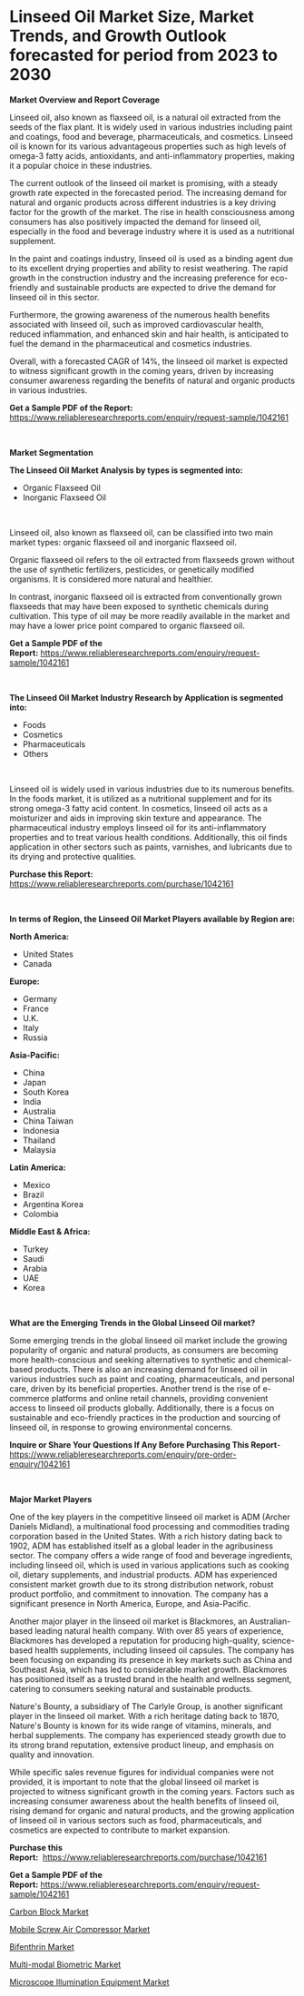 <p><h1>Linseed Oil Market Size, Market Trends, and Growth Outlook forecasted for period from 2023 to 2030</h1></p><p><strong>Market Overview and Report Coverage</strong></p>
<p><p>Linseed oil, also known as flaxseed oil, is a natural oil extracted from the seeds of the flax plant. It is widely used in various industries including paint and coatings, food and beverage, pharmaceuticals, and cosmetics. Linseed oil is known for its various advantageous properties such as high levels of omega-3 fatty acids, antioxidants, and anti-inflammatory properties, making it a popular choice in these industries.</p><p>The current outlook of the linseed oil market is promising, with a steady growth rate expected in the forecasted period. The increasing demand for natural and organic products across different industries is a key driving factor for the growth of the market. The rise in health consciousness among consumers has also positively impacted the demand for linseed oil, especially in the food and beverage industry where it is used as a nutritional supplement.</p><p>In the paint and coatings industry, linseed oil is used as a binding agent due to its excellent drying properties and ability to resist weathering. The rapid growth in the construction industry and the increasing preference for eco-friendly and sustainable products are expected to drive the demand for linseed oil in this sector.</p><p>Furthermore, the growing awareness of the numerous health benefits associated with linseed oil, such as improved cardiovascular health, reduced inflammation, and enhanced skin and hair health, is anticipated to fuel the demand in the pharmaceutical and cosmetics industries.</p><p>Overall, with a forecasted CAGR of 14%, the linseed oil market is expected to witness significant growth in the coming years, driven by increasing consumer awareness regarding the benefits of natural and organic products in various industries.</p></p>
<p><strong>Get a Sample PDF of the Report:</strong> <a href="https://www.reliableresearchreports.com/enquiry/request-sample/1042161">https://www.reliableresearchreports.com/enquiry/request-sample/1042161</a></p>
<p>&nbsp;</p>
<p><strong>Market Segmentation</strong></p>
<p><strong>The Linseed Oil Market Analysis by types is segmented into:</strong></p>
<p><ul><li>Organic Flaxseed Oil</li><li>Inorganic Flaxseed Oil</li></ul></p>
<p>&nbsp;</p>
<p><p>Linseed oil, also known as flaxseed oil, can be classified into two main market types: organic flaxseed oil and inorganic flaxseed oil. </p><p>Organic flaxseed oil refers to the oil extracted from flaxseeds grown without the use of synthetic fertilizers, pesticides, or genetically modified organisms. It is considered more natural and healthier.</p><p>In contrast, inorganic flaxseed oil is extracted from conventionally grown flaxseeds that may have been exposed to synthetic chemicals during cultivation. This type of oil may be more readily available in the market and may have a lower price point compared to organic flaxseed oil.</p></p>
<p><strong>Get a Sample PDF of the Report:</strong>&nbsp;<a href="https://www.reliableresearchreports.com/enquiry/request-sample/1042161">https://www.reliableresearchreports.com/enquiry/request-sample/1042161</a></p>
<p>&nbsp;</p>
<p><strong>The Linseed Oil Market Industry Research by Application is segmented into:</strong></p>
<p><ul><li>Foods</li><li>Cosmetics</li><li>Pharmaceuticals</li><li>Others</li></ul></p>
<p>&nbsp;</p>
<p><p>Linseed oil is widely used in various industries due to its numerous benefits. In the foods market, it is utilized as a nutritional supplement and for its strong omega-3 fatty acid content. In cosmetics, linseed oil acts as a moisturizer and aids in improving skin texture and appearance. The pharmaceutical industry employs linseed oil for its anti-inflammatory properties and to treat various health conditions. Additionally, this oil finds application in other sectors such as paints, varnishes, and lubricants due to its drying and protective qualities.</p></p>
<p><strong>Purchase this Report:</strong>&nbsp; <a href="https://www.reliableresearchreports.com/purchase/1042161">https://www.reliableresearchreports.com/purchase/1042161</a></p>
<p>&nbsp;</p>
<p><strong>In terms of Region, the Linseed Oil Market Players available by Region are:</strong></p>
<p>
    <p> <strong> North America: </strong>
        <ul>
            <li>United States</li>
            <li>Canada</li>
        </ul>
        </p> 
    <p> <strong> Europe: </strong>
        <ul>
            <li>Germany</li>
            <li>France</li>
            <li>U.K.</li>
            <li>Italy</li>
            <li>Russia</li>
        </ul>
        </p> 
    <p> <strong> Asia-Pacific: </strong>
        <ul>
            <li>China</li>
            <li>Japan</li>
            <li>South Korea</li>
            <li>India</li>
            <li>Australia</li>
            <li>China Taiwan</li>
            <li>Indonesia</li>
            <li>Thailand</li>
            <li>Malaysia</li>
        </ul>
        </p> 
    <p> <strong> Latin America: </strong>
        <ul>
            <li>Mexico</li>
            <li>Brazil</li>
            <li>Argentina Korea</li>
            <li>Colombia</li>
        </ul>
        </p> 
    <p> <strong> Middle East & Africa: </strong>
        <ul>
            <li>Turkey</li>
            <li>Saudi</li>
            <li>Arabia</li>
            <li>UAE</li>
            <li>Korea</li>
        </ul>
    </p>
    </p>
<p>&nbsp;</p>
<p><strong>What are the Emerging Trends in the Global Linseed Oil market?</strong></p>
<p><p>Some emerging trends in the global linseed oil market include the growing popularity of organic and natural products, as consumers are becoming more health-conscious and seeking alternatives to synthetic and chemical-based products. There is also an increasing demand for linseed oil in various industries such as paint and coating, pharmaceuticals, and personal care, driven by its beneficial properties. Another trend is the rise of e-commerce platforms and online retail channels, providing convenient access to linseed oil products globally. Additionally, there is a focus on sustainable and eco-friendly practices in the production and sourcing of linseed oil, in response to growing environmental concerns.</p></p>
<p><strong>Inquire or Share Your Questions If Any Before Purchasing This Report</strong>- <a href="https://www.reliableresearchreports.com/enquiry/pre-order-enquiry/1042161">https://www.reliableresearchreports.com/enquiry/pre-order-enquiry/1042161</a></p>
<p>&nbsp;</p>
<p><strong>Major Market Players</strong></p>
<p><p>One of the key players in the competitive linseed oil market is ADM (Archer Daniels Midland), a multinational food processing and commodities trading corporation based in the United States. With a rich history dating back to 1902, ADM has established itself as a global leader in the agribusiness sector. The company offers a wide range of food and beverage ingredients, including linseed oil, which is used in various applications such as cooking oil, dietary supplements, and industrial products. ADM has experienced consistent market growth due to its strong distribution network, robust product portfolio, and commitment to innovation. The company has a significant presence in North America, Europe, and Asia-Pacific.</p><p>Another major player in the linseed oil market is Blackmores, an Australian-based leading natural health company. With over 85 years of experience, Blackmores has developed a reputation for producing high-quality, science-based health supplements, including linseed oil capsules. The company has been focusing on expanding its presence in key markets such as China and Southeast Asia, which has led to considerable market growth. Blackmores has positioned itself as a trusted brand in the health and wellness segment, catering to consumers seeking natural and sustainable products.</p><p>Nature's Bounty, a subsidiary of The Carlyle Group, is another significant player in the linseed oil market. With a rich heritage dating back to 1870, Nature's Bounty is known for its wide range of vitamins, minerals, and herbal supplements. The company has experienced steady growth due to its strong brand reputation, extensive product lineup, and emphasis on quality and innovation.</p><p>While specific sales revenue figures for individual companies were not provided, it is important to note that the global linseed oil market is projected to witness significant growth in the coming years. Factors such as increasing consumer awareness about the health benefits of linseed oil, rising demand for organic and natural products, and the growing application of linseed oil in various sectors such as food, pharmaceuticals, and cosmetics are expected to contribute to market expansion.</p></p>
<p><strong>Purchase this Report:</strong>&nbsp;&nbsp;<a href="https://www.reliableresearchreports.com/purchase/1042161">https://www.reliableresearchreports.com/purchase/1042161</a></p>
<p></p>
<p><strong>Get a Sample PDF of the Report:</strong>&nbsp;<a href="https://www.reliableresearchreports.com/enquiry/request-sample/1042161">https://www.reliableresearchreports.com/enquiry/request-sample/1042161</a></p>
<p><p><a href="https://github.com/rahu1502/Market-Research-Report-List-1/blob/main/carbon-block-market.md">Carbon Block Market</a></p><p><a href="https://medium.com/@marieriley2012/mobile-screw-air-compressor-market-comprehensive-assessment-by-type-application-and-geography-edb4a676bcc9">Mobile Screw Air Compressor Market</a></p><p><a href="https://github.com/rahu1501/Market-Research-Report-List-1/blob/main/bifenthrin-market.md">Bifenthrin Market</a></p><p><a href="https://medium.com/@juliecastro06/multi-modal-biometric-market-competitive-analysis-market-trends-and-forecast-to-2030-c9722098c94b">Multi-modal Biometric Market</a></p><p><a href="https://medium.com/@brendajames1938/microscope-illumination-equipment-market-analysis-its-cagr-market-segmentation-and-global-82c75d9993e5">Microscope Illumination Equipment Market</a></p></p>
